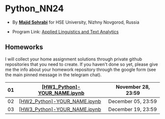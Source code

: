 # Python_NN24

- By [**Majid Sohrabi**](https://www.hse.ru/en/org/persons/401648437) for HSE University, Nizhny Novgorod, Russia

- Program Link: [Applied Linguistics and Text Analytics](https://nnov.hse.ru/en/ma/appling/)

## Homeworks

I will collect your home assignment solutions through private github repositories that you need to create. If you haven't done so yet, please give me the info about your homework repository through the google form (see the main pinned message in the telegram chat).


| 01 | [[HW1_Python]-YOUR_NAME.ipynb](0-Homework/[HW1_Python]-YOUR_NAME.ipynb) | November 28, 23:59 |
| -- | ---------------------------- | ------- |
| 02 |  [[HW2_Python]-YOUR_NAME.ipynb](0-Homework/[HW2_Python]-YOUR_NAME.ipynb)| December 05, 23:59 |
| 03 |  [[HW3_Python]-YOUR_NAME.ipynb](0-Homework/[HW3_Python]-YOUR_NAME.ipynb)| December 19, 23:59 |
